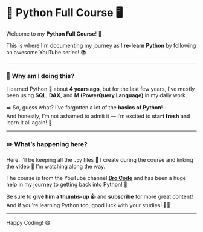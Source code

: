 # 🐍 Python Full Course 🖥️

Welcome to my **Python Full Course**! 🎉

This is where I'm documenting my journey as I **re-learn Python** by following an awesome YouTube series! 📚

---

### 🎯 **Why am I doing this?**
I learned Python 🐍 about **4 years ago**, but for the last few years, I've mostly been using **SQL**, **DAX**, and **M (PowerQuery Language)** in my daily work. 

➡️ So, guess what? I’ve forgotten a lot of the **basics of Python**!  
And honestly, I’m not ashamed to admit it — I’m excited to **start fresh** and learn it all again! 🔄

---

### ✏️ **What’s happening here?**
Here, I’ll be keeping all the `.py` files 📂 I create during the course and linking the video 🎥 I’m watching along the way.

The course is from the YouTube channel [**Bro Code**](https://www.youtube.com/watch?v=ix9cRaBkVe0&t=164s) and has been a huge help in my journey to getting back into Python! 🚀

Be sure to **give him a thumbs-up 👍** and **subscribe** for more great content!  
And if you're learning Python too, good luck with your studies! 💪💡

---

Happy Coding! 😄
